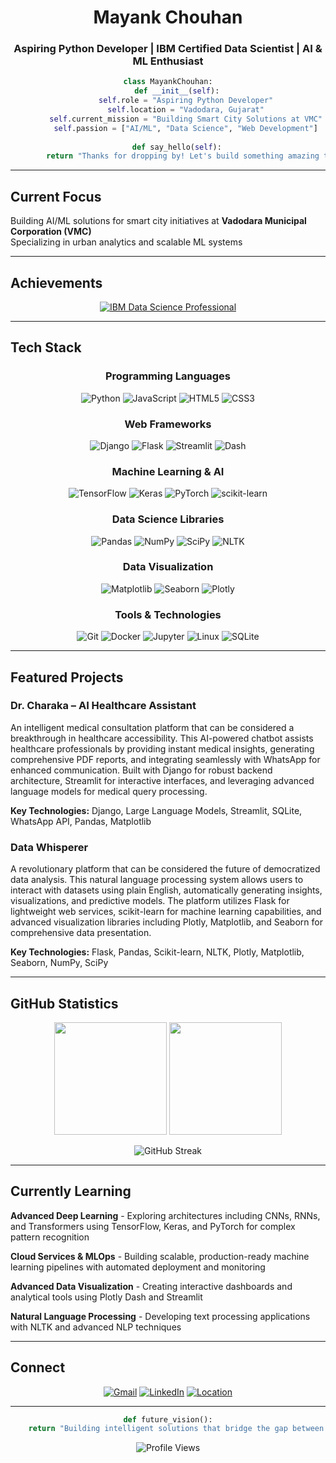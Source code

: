 <div align="center">

# Mayank Chouhan

### Aspiring Python Developer | IBM Certified Data Scientist | AI & ML Enthusiast

```python
class MayankChouhan:
    def __init__(self):
        self.role = "Aspiring Python Developer"
        self.location = "Vadodara, Gujarat"
        self.current_mission = "Building Smart City Solutions at VMC"
        self.passion = ["AI/ML", "Data Science", "Web Development"]
        
    def say_hello(self):
        return "Thanks for dropping by! Let's build something amazing together!"
```

</div>

---

## Current Focus
Building AI/ML solutions for smart city initiatives at **Vadodara Municipal Corporation (VMC)**  
Specializing in urban analytics and scalable ML systems

---

## Achievements

<div align="center">

[![IBM Data Science Professional](https://img.shields.io/badge/IBM-Data_Science_Professional-0052CC?style=for-the-badge&logoColor=white)](https://coursera.org/share/e6b61c16dc72826b21328cae6d23fa2a)

</div>

---

## Tech Stack

<div align="center">

### Programming Languages
![Python](https://img.shields.io/badge/Python-3776AB?style=for-the-badge&logo=python&logoColor=white)
![JavaScript](https://img.shields.io/badge/JavaScript-F7DF1E?style=for-the-badge&logo=javascript&logoColor=black)
![HTML5](https://img.shields.io/badge/HTML5-E34F26?style=for-the-badge&logo=html5&logoColor=white)
![CSS3](https://img.shields.io/badge/CSS3-1572B6?style=for-the-badge&logo=css3&logoColor=white)

### Web Frameworks
![Django](https://img.shields.io/badge/Django-092E20?style=for-the-badge&logo=django&logoColor=white)
![Flask](https://img.shields.io/badge/Flask-000000?style=for-the-badge&logo=flask&logoColor=white)
![Streamlit](https://img.shields.io/badge/Streamlit-FF4B4B?style=for-the-badge&logo=streamlit&logoColor=white)
![Dash](https://img.shields.io/badge/Dash-9CA3AF?style=for-the-badge&logo=plotly&logoColor=white)

### Machine Learning & AI
![TensorFlow](https://img.shields.io/badge/TensorFlow-FF6F00?style=for-the-badge&logo=tensorflow&logoColor=white)
![Keras](https://img.shields.io/badge/Keras-D00000?style=for-the-badge&logo=keras&logoColor=white)
![PyTorch](https://img.shields.io/badge/PyTorch-EE4C2C?style=for-the-badge&logo=pytorch&logoColor=white)
![scikit-learn](https://img.shields.io/badge/scikit--learn-F7931E?style=for-the-badge&logo=scikit-learn&logoColor=white)

### Data Science Libraries
![Pandas](https://img.shields.io/badge/Pandas-150458?style=for-the-badge&logo=pandas&logoColor=white)
![NumPy](https://img.shields.io/badge/NumPy-013243?style=for-the-badge&logo=numpy&logoColor=white)
![SciPy](https://img.shields.io/badge/SciPy-8CAAE6?style=for-the-badge&logo=scipy&logoColor=white)
![NLTK](https://img.shields.io/badge/NLTK-154f3c?style=for-the-badge&logoColor=white)

### Data Visualization
![Matplotlib](https://img.shields.io/badge/Matplotlib-11557c?style=for-the-badge&logoColor=white)
![Seaborn](https://img.shields.io/badge/Seaborn-3776AB?style=for-the-badge&logoColor=white)
![Plotly](https://img.shields.io/badge/Plotly-3F4F75?style=for-the-badge&logo=plotly&logoColor=white)

### Tools & Technologies
![Git](https://img.shields.io/badge/Git-F05032?style=for-the-badge&logo=git&logoColor=white)
![Docker](https://img.shields.io/badge/Docker-2496ED?style=for-the-badge&logo=docker&logoColor=white)
![Jupyter](https://img.shields.io/badge/Jupyter-F37626?style=for-the-badge&logo=jupyter&logoColor=white)
![Linux](https://img.shields.io/badge/Linux-FCC624?style=for-the-badge&logo=linux&logoColor=black)
![SQLite](https://img.shields.io/badge/SQLite-003B57?style=for-the-badge&logo=sqlite&logoColor=white)

</div>

---

## Featured Projects

### Dr. Charaka – AI Healthcare Assistant
An intelligent medical consultation platform that can be considered a breakthrough in healthcare accessibility. This AI-powered chatbot assists healthcare professionals by providing instant medical insights, generating comprehensive PDF reports, and integrating seamlessly with WhatsApp for enhanced communication. Built with Django for robust backend architecture, Streamlit for interactive interfaces, and leveraging advanced language models for medical query processing.

**Key Technologies:** Django, Large Language Models, Streamlit, SQLite, WhatsApp API, Pandas, Matplotlib

### Data Whisperer
A revolutionary platform that can be considered the future of democratized data analysis. This natural language processing system allows users to interact with datasets using plain English, automatically generating insights, visualizations, and predictive models. The platform utilizes Flask for lightweight web services, scikit-learn for machine learning capabilities, and advanced visualization libraries including Plotly, Matplotlib, and Seaborn for comprehensive data presentation.

**Key Technologies:** Flask, Pandas, Scikit-learn, NLTK, Plotly, Matplotlib, Seaborn, NumPy, SciPy

---

## GitHub Statistics

<div align="center">

<img height="180em" src="https://github-readme-stats.vercel.app/api?username=mynkchn&show_icons=true&theme=radical&include_all_commits=true&count_private=true"/>
<img height="180em" src="https://github-readme-stats.vercel.app/api/top-langs/?username=mynkchn&layout=compact&langs_count=8&theme=radical&include_all_commits=true&count_private=true"/>

</div>

<div align="center">

![GitHub Streak](https://github-readme-streak-stats.herokuapp.com/?user=mynkchn&theme=radical)

</div>

---

## Currently Learning

**Advanced Deep Learning** - Exploring architectures including CNNs, RNNs, and Transformers using TensorFlow, Keras, and PyTorch for complex pattern recognition

**Cloud Services & MLOps** - Building scalable, production-ready machine learning pipelines with automated deployment and monitoring

**Advanced Data Visualization** - Creating interactive dashboards and analytical tools using Plotly Dash and Streamlit

**Natural Language Processing** - Developing text processing applications with NLTK and advanced NLP techniques

---

## Connect

<div align="center">

[![Gmail](https://img.shields.io/badge/Gmail-D14836?style=for-the-badge&logo=gmail&logoColor=white)](mailto:mynkchn.pu@gmail.com)
[![LinkedIn](https://img.shields.io/badge/LinkedIn-0077B5?style=for-the-badge&logo=linkedin&logoColor=white)](https://linkedin.com/in/mayank-chouhan-b12940288)
[![Location](https://img.shields.io/badge/Vadodara,_Gujarat-India-orange?style=for-the-badge&logo=googlemaps&logoColor=white)]()

</div>

---

<div align="center">

```python
def future_vision():
    return "Building intelligent solutions that bridge the gap between data and decision-making"
```

![Profile Views](https://komarev.com/ghpvc/?username=mynkchn&color=blueviolet&style=for-the-badge)

</div>